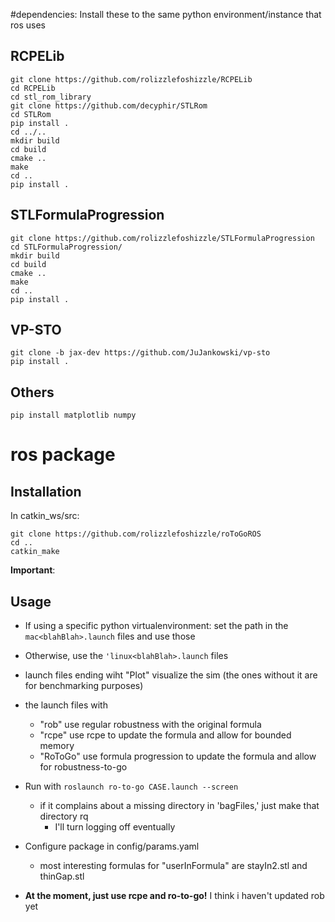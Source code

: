 #dependencies:
Install these to the same python environment/instance that ros uses
## RCPELib
```
git clone https://github.com/rolizzlefoshizzle/RCPELib
cd RCPELib
cd stl_rom_library
git clone https://github.com/decyphir/STLRom
cd STLRom
pip install .
cd ../..
mkdir build
cd build
cmake ..
make
cd .. 
pip install .
```

## STLFormulaProgression
```
git clone https://github.com/rolizzlefoshizzle/STLFormulaProgression
cd STLFormulaProgression/
mkdir build 
cd build 
cmake ..
make 
cd ..
pip install .
```

## VP-STO
```
git clone -b jax-dev https://github.com/JuJankowski/vp-sto
pip install .
```

## Others
```
pip install matplotlib numpy
```

# ros package
## Installation
In catkin_ws/src:
```
git clone https://github.com/rolizzlefoshizzle/roToGoROS
cd ..
catkin_make
```

**Important**: 
## Usage
- If using a specific python virtualenvironment: set the path in the `mac<blahBlah>.launch` files and use those
- Otherwise, use the `'linux<blahBlah>.launch` files
- launch files ending wiht "Plot" visualize the sim (the ones without it are for benchmarking purposes)
- the launch files with 
    - "rob" use regular robustness with the original formula 
    - "rcpe" use rcpe to update the formula and allow for bounded memory 
    - "RoToGo" use formula progression to update the formula and allow for robustness-to-go
- Run with `roslaunch ro-to-go CASE.launch --screen`
    - if it complains about a missing directory in 'bagFiles,' just make that directory rq
        - I'll turn logging off eventually
- Configure package in config/params.yaml
    - most interesting formulas for "userInFormula" are stayIn2.stl and thinGap.stl

- **At the moment, just use rcpe and ro-to-go!** I think i haven't updated rob yet


